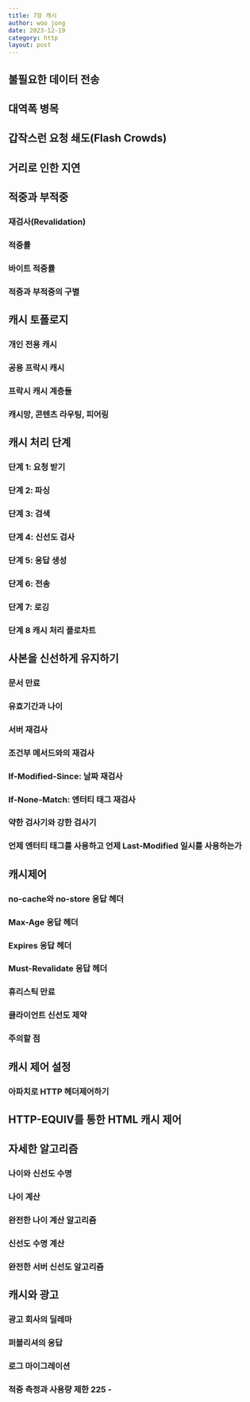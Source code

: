 ```yaml
---
title: 7장 캐시
author: woo jong
date: 2023-12-19
category: http
layout: post
---
```


## 불필요한 데이터 전송

## 대역폭 병목

## 갑작스런 요청 쇄도(Flash Crowds)

## 거리로 인한 지연

## 적중과 부적중
### 재검사(Revalidation)
### 적중률
### 바이트 적중률
### 적중과 부적중의 구별

## 캐시 토폴로지
### 개인 전용 캐시
### 공용 프락시 캐시
### 프락시 캐시 계층들
### 캐시망, 콘텐츠 라우팅, 피어링

## 캐시 처리 단계
### 단계 1: 요청 받기
### 단계 2: 파싱
### 단계 3: 검색
### 단계 4: 신선도 검사
### 단계 5: 응답 생성
### 단계 6: 전송
### 단계 7: 로깅
### 단계 8 캐시 처리 플로차트

## 사본을 신선하게 유지하기
### 문서 만료
### 유효기간과 나이 
### 서버 재검사
### 조건부 메서드와의 재검사 
### If-Modified-Since: 날짜 재검사 
### If-None-Match: 엔터티 태그 재검사 
### 약한 검사기와 강한 검사기 
### 언제 엔터티 태그를 사용하고 언제 Last-Modified 일시를 사용하는가 

## 캐시제어
### no-cache와 no-store 응답 헤더 
### Max-Age 응답 헤더 
### Expires 응답 헤더 
### Must-Revalidate 응답 헤더 
### 휴리스틱 만료 
### 클라이언트 신선도 제약 
### 주의할 점

## 캐시 제어 설정
### 아파치로 HTTP 헤더제어하기
## HTTP-EQUIV를 통한 HTML 캐시 제어 

## 자세한 알고리즘
### 나이와 신선도 수명 
### 나이 계산
### 완전한 나이 계산 알고리즘 
### 신선도 수명 계산 
### 완전한 서버 신선도 알고리즘

## 캐시와 광고
### 광고 회사의 딜레마 
### 퍼블리셔의 응답 
### 로그 마이그레이션 
### 적중 측정과 사용량 제한 225 -

